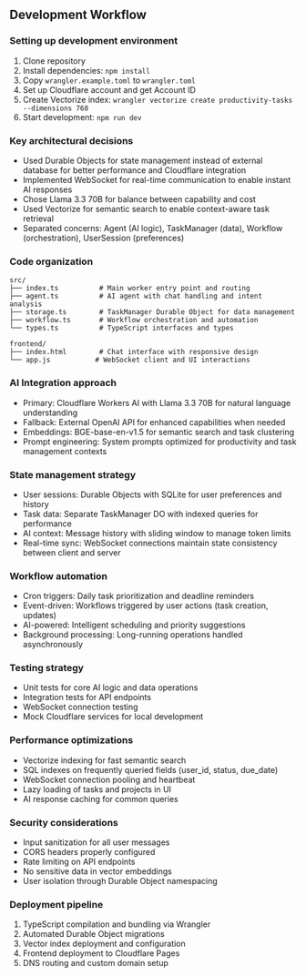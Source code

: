 ## Development Workflow

### Setting up development environment
1. Clone repository
2. Install dependencies: `npm install`  
3. Copy `wrangler.example.toml` to `wrangler.toml`
4. Set up Cloudflare account and get Account ID
5. Create Vectorize index: `wrangler vectorize create productivity-tasks --dimensions 768`
6. Start development: `npm run dev`

### Key architectural decisions
- Used Durable Objects for state management instead of external database for better performance and Cloudflare integration
- Implemented WebSocket for real-time communication to enable instant AI responses
- Chose Llama 3.3 70B for balance between capability and cost
- Used Vectorize for semantic search to enable context-aware task retrieval
- Separated concerns: Agent (AI logic), TaskManager (data), Workflow (orchestration), UserSession (preferences)

### Code organization
```
src/
├── index.ts          # Main worker entry point and routing
├── agent.ts          # AI agent with chat handling and intent analysis  
├── storage.ts        # TaskManager Durable Object for data management
├── workflow.ts       # Workflow orchestration and automation
└── types.ts          # TypeScript interfaces and types

frontend/
├── index.html        # Chat interface with responsive design
└── app.js           # WebSocket client and UI interactions
```

### AI Integration approach
- Primary: Cloudflare Workers AI with Llama 3.3 70B for natural language understanding
- Fallback: External OpenAI API for enhanced capabilities when needed
- Embeddings: BGE-base-en-v1.5 for semantic search and task clustering
- Prompt engineering: System prompts optimized for productivity and task management contexts

### State management strategy
- User sessions: Durable Objects with SQLite for user preferences and history
- Task data: Separate TaskManager DO with indexed queries for performance
- AI context: Message history with sliding window to manage token limits
- Real-time sync: WebSocket connections maintain state consistency between client and server

### Workflow automation
- Cron triggers: Daily task prioritization and deadline reminders
- Event-driven: Workflows triggered by user actions (task creation, updates)
- AI-powered: Intelligent scheduling and priority suggestions
- Background processing: Long-running operations handled asynchronously

### Testing strategy
- Unit tests for core AI logic and data operations
- Integration tests for API endpoints
- WebSocket connection testing
- Mock Cloudflare services for local development

### Performance optimizations
- Vectorize indexing for fast semantic search
- SQL indexes on frequently queried fields (user_id, status, due_date)
- WebSocket connection pooling and heartbeat
- Lazy loading of tasks and projects in UI
- AI response caching for common queries

### Security considerations
- Input sanitization for all user messages
- CORS headers properly configured
- Rate limiting on API endpoints
- No sensitive data in vector embeddings
- User isolation through Durable Object namespacing

### Deployment pipeline
1. TypeScript compilation and bundling via Wrangler
2. Automated Durable Object migrations
3. Vector index deployment and configuration
4. Frontend deployment to Cloudflare Pages
5. DNS routing and custom domain setup